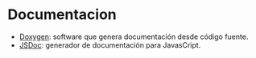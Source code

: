 # Documentacion

- [Doxygen](https://www.doxygen.nl/index.html): software que genera documentación desde código fuente.
- [JSDoc](https://jsdoc.app/): generador de documentación para JavasCript.
